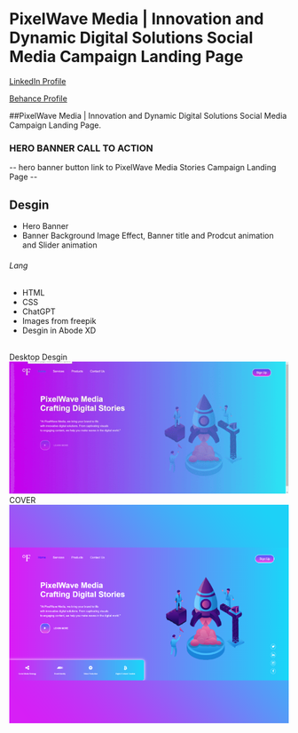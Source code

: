 # PixelWave Media | Innovation and Dynamic Digital Solutions Social Media Campaign Landing Page
<a href="https://www.linkedin.com/in/dharmendraverma95/" target="_blank">LinkedIn Profile </a>

<a href="https://www.behance.net/dhirukumar" target="_blank">Behance Profile </a>

##PixelWave Media | Innovation and Dynamic Digital Solutions Social Media Campaign Landing Page.

### HERO BANNER CALL TO ACTION
-- hero banner button link to PixelWave Media Stories Campaign Landing Page --

## Desgin 
<ul>
  <li>Hero Banner</li>
  <li>Banner Background Image Effect, Banner title and Prodcut animation and Slider animation </li>
</ul>

###### Lang
<ul>
  <li>HTML</li>
  <li>CSS</li>
  <li>ChatGPT</li>
  <li>Images from freepik</li>
  <li>Desgin in Abode XD</li>
</ul>
<br>
<span>Desktop Desgin</span><br/>
<a href="https://www.behance.net/gallery/213387783/PixelWave-Media-Innovation-Digital-Solutions" target="_blank" >
<img src="./landing-page.gif" width="575px"/>
</a>
<br>
<span>COVER </span><br/>
<a href="https://www.behance.net/gallery/213387783/PixelWave-Media-Innovation-Digital-Solutions" target="_blank" >
<img src="./cover.png" width="575px"/>
</a>